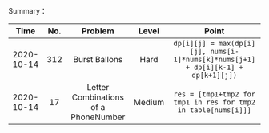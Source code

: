 Summary：

|    Time    | No.  |               Problem                | Level  |                            Point                             |
| :--------: | :--: | :----------------------------------: | :----: | :----------------------------------------------------------: |
| 2020-10-14 | 312  |            Burst Ballons             |  Hard  | `dp[i][j] = max(dp[i][j], nums[i-1]*nums[k]*nums[j+1] + dp[i][k-1] + dp[k+1][j])` |
| 2020-10-14 |  17  | Letter Combinations of a PhoneNumber | Medium | `res = [tmp1+tmp2 for tmp1 in res for tmp2 in table[nums[i]]]` |

